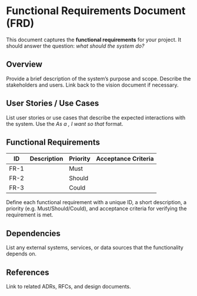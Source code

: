 # Functional Requirements Document (FRD)

This document captures the **functional requirements** for your project.  It
should answer the question: *what should the system do?*

## Overview

Provide a brief description of the system’s purpose and scope.  Describe the
stakeholders and users.  Link back to the vision document if necessary.

## User Stories / Use Cases

List user stories or use cases that describe the expected interactions with
the system.  Use the *As a <user>, I want <goal> so that <reason>* format.

## Functional Requirements

| ID | Description | Priority | Acceptance Criteria |
|----|-------------|----------|----------------------|
| FR-1 | | Must | |
| FR-2 | | Should | |
| FR-3 | | Could | |

Define each functional requirement with a unique ID, a short description, a
priority (e.g. Must/Should/Could), and acceptance criteria for verifying the
requirement is met.

## Dependencies

List any external systems, services, or data sources that the functionality
depends on.

## References

Link to related ADRs, RFCs, and design documents.